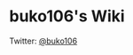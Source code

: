<!-- TITLE: Home -->
<!-- SUBTITLE: ようこそ -->

# buko106's Wiki
Twitter: [@buko106](https://twitter.com/buko106)
